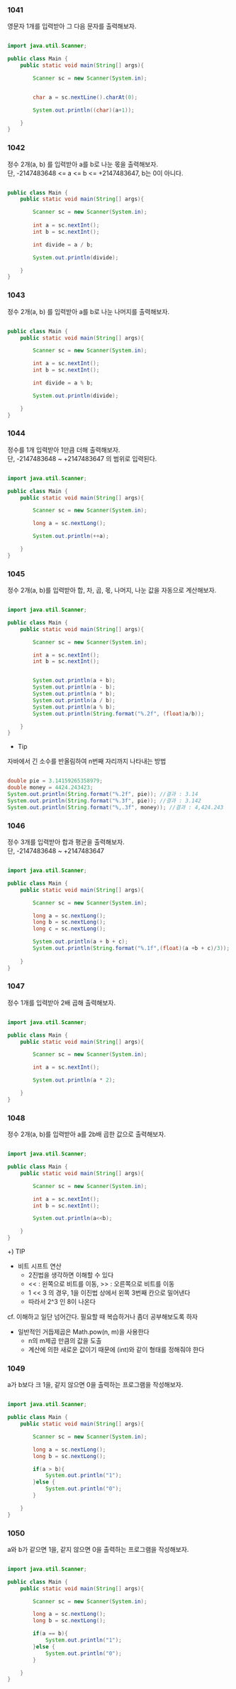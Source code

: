 ### 1041

영문자 1개를 입력받아 그 다음 문자를 출력해보자.

```java

import java.util.Scanner;

public class Main {
    public static void main(String[] args){

        Scanner sc = new Scanner(System.in);


        char a = sc.nextLine().charAt(0);

        System.out.println((char)(a+1));

    }
}


```

### 1042

정수 2개(a, b) 를 입력받아 a를 b로 나눈 몫을 출력해보자.<br/>
단, -2147483648 <= a <= b <= +2147483647, b는 0이 아니다.

```java

public class Main {
    public static void main(String[] args){

        Scanner sc = new Scanner(System.in);
        
        int a = sc.nextInt();
        int b = sc.nextInt();

        int divide = a / b;

        System.out.println(divide);

    }
}


```

### 1043 

정수 2개(a, b) 를 입력받아 a를 b로 나눈 나머지를 출력해보자.

```java

public class Main {
    public static void main(String[] args){

        Scanner sc = new Scanner(System.in);

        int a = sc.nextInt();
        int b = sc.nextInt();

        int divide = a % b;

        System.out.println(divide);

    }
}

```

### 1044

정수를 1개 입력받아 1만큼 더해 출력해보자.<br/>
단, -2147483648 ~ +2147483647 의 범위로 입력된다.

```java

import java.util.Scanner;

public class Main {
    public static void main(String[] args){

        Scanner sc = new Scanner(System.in);

        long a = sc.nextLong();

        System.out.println(++a);

    }
}

```

### 1045

정수 2개(a, b)를 입력받아 합, 차, 곱, 몫, 나머지, 나눈 값을 자동으로 계산해보자.

```java

import java.util.Scanner;

public class Main {
    public static void main(String[] args){

        Scanner sc = new Scanner(System.in);

        int a = sc.nextInt();
        int b = sc.nextInt();


        System.out.println(a + b);
        System.out.println(a - b);
        System.out.println(a * b);
        System.out.println(a / b);
        System.out.println(a % b);
        System.out.println(String.format("%.2f", (float)a/b));

    }
}

```

* Tip

자바에서 긴 소수를 반올림하여 n번째 자리까지 나타내는 방법

```java

double pie = 3.14159265358979;
double money = 4424.243423;
System.out.println(String.format("%.2f", pie)); //결과 : 3.14
System.out.println(String.format("%.3f", pie)); //결과 : 3.142
System.out.println(String.format("%,.3f", money)); //결과 : 4,424.243

```

### 1046

정수 3개를 입력받아 합과 평균을 출력해보자. <br/>
단, -2147483648 ~ +2147483647

```java

import java.util.Scanner;

public class Main {
    public static void main(String[] args){

        Scanner sc = new Scanner(System.in);

        long a = sc.nextLong();
        long b = sc.nextLong();
        long c = sc.nextLong();

        System.out.println(a + b + c);
        System.out.println(String.format("%.1f",(float)(a +b + c)/3));
        
    }
}

```

### 1047

정수 1개를 입력받아 2배 곱해 출력해보자.

```java

import java.util.Scanner;

public class Main {
    public static void main(String[] args){

        Scanner sc = new Scanner(System.in);

        int a = sc.nextInt();

        System.out.println(a * 2);

    }
}

```

### 1048

정수 2개(a, b)를 입력받아 a를 2b배 곱한 값으로 출력해보자.

```java

import java.util.Scanner;

public class Main {
    public static void main(String[] args){

        Scanner sc = new Scanner(System.in);

        int a = sc.nextInt();
        int b = sc.nextInt();

        System.out.println(a<<b);

    }
}

```
+) TIP

* 비트 시프트 연산
  * 2진법을 생각하면 이해할 수 있다
  * << : 왼쪽으로 비트를 이동, >> : 오른쪽으로 비트를 이동
  * 1 << 3 의 경우, 1을 이진법 상에서 왼쪽 3번째 칸으로 밀어낸다
  * 따라서 2^3 인 8이 나온다

cf. 이해하고 일단 넘어간다. 필요할 때 복습하거나 좀더 공부해보도록 하자

* 일반적인 거듭제곱은 Math.pow(n, m)을 사용한다 
  * n의 m제곱 만큼의 값을 도출
  * 계산에 의한 새로운 값이기 때문에 (int)와 같이 형태를 정해줘야 한다

### 1049

a가 b보다 크 1을, 같지 않으면 0을 출력하는 프로그램을 작성해보자.

```java

import java.util.Scanner;

public class Main {
    public static void main(String[] args){

        Scanner sc = new Scanner(System.in);

        long a = sc.nextLong();
        long b = sc.nextLong();

        if(a > b){
            System.out.println("1");
        }else {
            System.out.println("0");
        }

    }
}

```

### 1050

a와 b가 같으면 1을, 같지 않으면 0을 출력하는 프로그램을 작성해보자.

```java

import java.util.Scanner;

public class Main {
    public static void main(String[] args){

        Scanner sc = new Scanner(System.in);

        long a = sc.nextLong();
        long b = sc.nextLong();

        if(a == b){
            System.out.println("1");
        }else {
            System.out.println("0");
        }

    }
}

```

